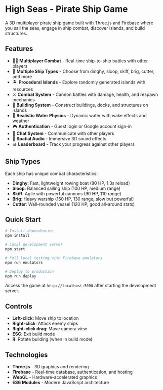 # High Seas - Pirate Ship Game

A 3D multiplayer pirate ship game built with Three.js and Firebase where you sail the seas, engage in ship combat, discover islands, and build structures.

## Features

- 🏴‍☠️ **Multiplayer Combat** - Real-time ship-to-ship battles with other players
- 🚢 **Multiple Ship Types** - Choose from dinghy, sloop, skiff, brig, cutter, and more
- 🏝️ **Procedural Islands** - Explore randomly generated islands with resources
- ⚔️ **Combat System** - Cannon battles with damage, health, and respawn mechanics
- 🔨 **Building System** - Construct buildings, docks, and structures on islands
- 🌊 **Realistic Water Physics** - Dynamic water with wake effects and weather
- 🎮 **Authentication** - Guest login or Google account sign-in
- 💬 **Chat System** - Communicate with other players
- 🎵 **Spatial Audio** - Immersive 3D sound effects
- 📊 **Leaderboard** - Track your progress against other players

## Ship Types

Each ship has unique combat characteristics:
- **Dinghy**: Fast, lightweight rowing boat (80 HP, 1.3s reload)
- **Sloop**: Balanced sailing ship (100 HP, medium range)
- **Skiff**: Agile with powerful cannons (90 HP, 110 range)
- **Brig**: Heavy warship (150 HP, 130 range, slow but powerful)
- **Cutter**: Well-rounded vessel (120 HP, good all-around stats)

## Quick Start

```bash
# Install dependencies
npm install

# Local development server
npm start

# Full local testing with Firebase emulators
npm run emulators

# Deploy to production
npm run deploy
```

Access the game at `http://localhost:5000` after starting the development server.

## Controls

- **Left-click**: Move ship to location
- **Right-click**: Attack enemy ships  
- **Right-click drag**: Move camera view
- **ESC**: Exit build mode
- **R**: Rotate building (when in build mode)


## Technologies

- **Three.js** - 3D graphics and rendering
- **Firebase** - Real-time database, authentication, and hosting
- **WebGL** - Hardware-accelerated graphics
- **ES6 Modules** - Modern JavaScript architecture